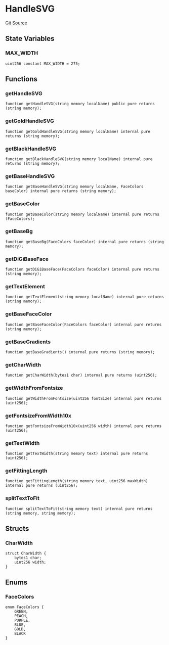 # HandleSVG
[Git Source](https://github.com/digiv3rse/protocol-contracts/blob/78826068117a4eb9f5d01837d2d88deb72b92ea0/contracts/libraries/svgs/Handle/HandleSVG.sol)


## State Variables
### MAX_WIDTH

```solidity
uint256 constant MAX_WIDTH = 275;
```


## Functions
### getHandleSVG


```solidity
function getHandleSVG(string memory localName) public pure returns (string memory);
```

### getGoldHandleSVG


```solidity
function getGoldHandleSVG(string memory localName) internal pure returns (string memory);
```

### getBlackHandleSVG


```solidity
function getBlackHandleSVG(string memory localName) internal pure returns (string memory);
```

### getBaseHandleSVG


```solidity
function getBaseHandleSVG(string memory localName, FaceColors baseColor) internal pure returns (string memory);
```

### getBaseColor


```solidity
function getBaseColor(string memory localName) internal pure returns (FaceColors);
```

### getBaseBg


```solidity
function getBaseBg(FaceColors faceColor) internal pure returns (string memory);
```

### getDiGiBaseFace


```solidity
function getDiGiBaseFace(FaceColors faceColor) internal pure returns (string memory);
```

### getTextElement


```solidity
function getTextElement(string memory localName) internal pure returns (string memory);
```

### getBaseFaceColor


```solidity
function getBaseFaceColor(FaceColors faceColor) internal pure returns (string memory);
```

### getBaseGradients


```solidity
function getBaseGradients() internal pure returns (string memory);
```

### getCharWidth


```solidity
function getCharWidth(bytes1 char) internal pure returns (uint256);
```

### getWidthFromFontsize


```solidity
function getWidthFromFontsize(uint256 fontSize) internal pure returns (uint256);
```

### getFontsizeFromWidth10x


```solidity
function getFontsizeFromWidth10x(uint256 width) internal pure returns (uint256);
```

### getTextWidth


```solidity
function getTextWidth(string memory text) internal pure returns (uint256);
```

### getFittingLength


```solidity
function getFittingLength(string memory text, uint256 maxWidth) internal pure returns (uint256);
```

### splitTextToFit


```solidity
function splitTextToFit(string memory text) internal pure returns (string memory, string memory);
```

## Structs
### CharWidth

```solidity
struct CharWidth {
    bytes1 char;
    uint256 width;
}
```

## Enums
### FaceColors

```solidity
enum FaceColors {
    GREEN,
    PEACH,
    PURPLE,
    BLUE,
    GOLD,
    BLACK
}
```

